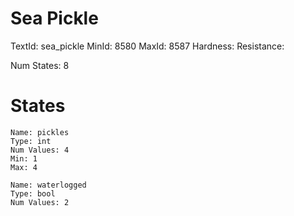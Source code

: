# Sea Pickle
TextId: sea_pickle
MinId: 8580
MaxId: 8587
Hardness: 
Resistance: 

Num States: 8
# States
```
Name: pickles
Type: int
Num Values: 4
Min: 1
Max: 4

Name: waterlogged
Type: bool
Num Values: 2
```